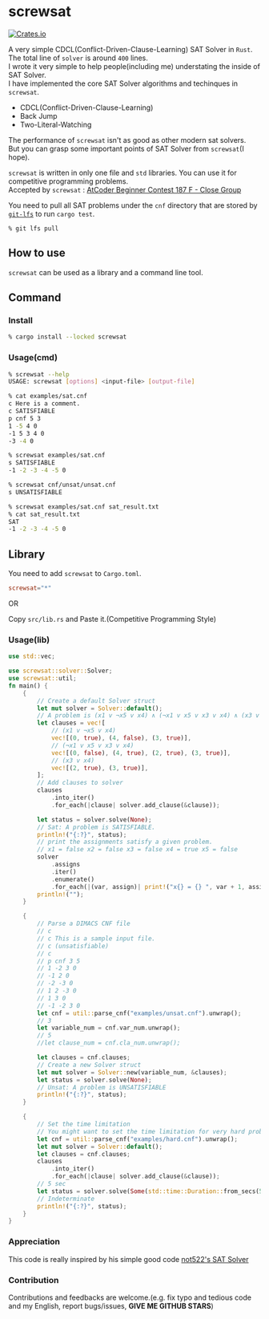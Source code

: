 # screwsat

[![Crates.io](https://img.shields.io/crates/v/screwsat)](https://crates.io/crates/screwsat)

A very simple CDCL(Conflict-Driven-Clause-Learning) SAT Solver in `Rust`. The total line of `solver` is around `400` lines.  
I wrote it very simple to help people(including me) understating the inside of SAT Solver.  
I have implemented the core SAT Solver algorithms and techinques in `screwsat`.  
- CDCL(Conflict-Driven-Clause-Learning)
- Back Jump
- Two-Literal-Watching

The performance of `screwsat` isn't as good as other modern sat solvers.  
But you can grasp some important points of SAT Solver from `screwsat`(I hope).  


`screwsat` is written in only one file and `std` libraries. You can use it for competitive programming problems.  
Accepted by `screwsat` : [AtCoder Beginner Contest 187 F - Close Group](https://atcoder.jp/contests/abc187/submissions/19235301)

You need to pull all SAT problems under the `cnf` directory that are stored by [`git-lfs`](https://git-lfs.github.com/) to run `cargo test`.

```
% git lfs pull
```

## How to use

`screwsat` can be used as a library and a command line tool.

## Command

### Install

```bash
% cargo install --locked screwsat
```

### Usage(cmd)

```bash
% screwsat --help
USAGE: screwsat [options] <input-file> [output-file]

% cat examples/sat.cnf
c Here is a comment.
c SATISFIABLE
p cnf 5 3
1 -5 4 0
-1 5 3 4 0
-3 -4 0

% screwsat examples/sat.cnf
s SATISFIABLE
-1 -2 -3 -4 -5 0

% screwsat cnf/unsat/unsat.cnf
s UNSATISFIABLE

% screwsat examples/sat.cnf sat_result.txt
% cat sat_result.txt
SAT
-1 -2 -3 -4 -5 0

```

## Library

You need to add `screwsat` to `Cargo.toml`.

```toml
screwsat="*"
```

OR

Copy `src/lib.rs` and Paste it.(Competitive Programming Style)

### Usage(lib)

```rust
use std::vec;

use screwsat::solver::Solver;
use screwsat::util;
fn main() {
    {
        // Create a default Solver struct
        let mut solver = Solver::default();
        // A problem is (x1 v ¬x5 v x4) ∧ (¬x1 v x5 v x3 v x4) ∧ (x3 v x4)
        let clauses = vec![
            // (x1 v ¬x5 v x4)
            vec![(0, true), (4, false), (3, true)],
            // (¬x1 v x5 v x3 v x4)
            vec![(0, false), (4, true), (2, true), (3, true)],
            // (x3 v x4)
            vec![(2, true), (3, true)],
        ];
        // Add clauses to solver
        clauses
            .into_iter()
            .for_each(|clause| solver.add_clause(&clause));

        let status = solver.solve(None);
        // Sat: A problem is SATISFIABLE.
        println!("{:?}", status);
        // print the assignments satisfy a given problem.
        // x1 = false x2 = false x3 = false x4 = true x5 = false
        solver
            .assigns
            .iter()
            .enumerate()
            .for_each(|(var, assign)| print!("x{} = {} ", var + 1, assign));
        println!("");
    }

    {
        // Parse a DIMACS CNF file
        // c
        // c This is a sample input file.
        // c (unsatisfiable)
        // c
        // p cnf 3 5
        // 1 -2 3 0
        // -1 2 0
        // -2 -3 0
        // 1 2 -3 0
        // 1 3 0
        // -1 -2 3 0
        let cnf = util::parse_cnf("examples/unsat.cnf").unwrap();
        // 3
        let variable_num = cnf.var_num.unwrap();
        // 5
        //let clause_num = cnf.cla_num.unwrap();

        let clauses = cnf.clauses;
        // Create a new Solver struct
        let mut solver = Solver::new(variable_num, &clauses);
        let status = solver.solve(None);
        // Unsat: A problem is UNSATISFIABLE
        println!("{:?}", status);
    }

    {
        // Set the time limitation
        // You might want to set the time limitation for very hard problem
        let cnf = util::parse_cnf("examples/hard.cnf").unwrap();
        let mut solver = Solver::default();
        let clauses = cnf.clauses;
        clauses
            .into_iter()
            .for_each(|clause| solver.add_clause(&clause));
        // 5 sec
        let status = solver.solve(Some(std::time::Duration::from_secs(5)));
        // Indeterminate
        println!("{:?}", status);
    }
}
```

### Appreciation

This code is really inspired by his simple good code [not522's SAT Solver](https://github.com/not522/CompetitiveProgramming/blob/master/include/math/sat.hpp)

### Contribution
Contributions and feedbacks are welcome.(e.g. fix typo and tedious code and my English, report bugs/issues, **GIVE ME GITHUB STARS**)